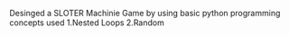 Desinged a SLOTER Machinie Game by using basic python programming 
concepts used
1.Nested Loops
2.Random

